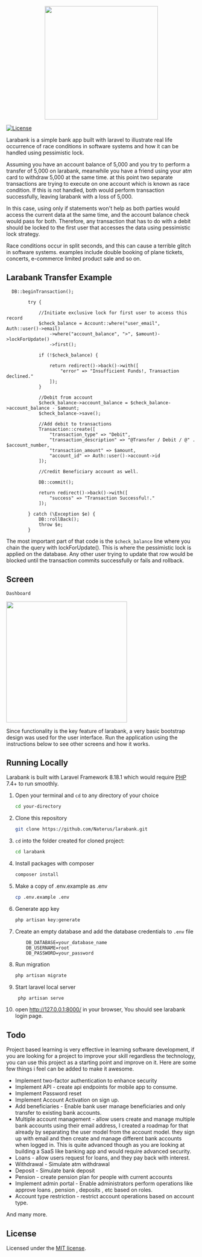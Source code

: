 <p align="center"><a href="https://restfulcountries.com" target="_blank"><img src="https://restfulcountries.com/assets/images/larabank/login.png" width="300"></a></p>

<p align="center">

<a href="https://github.com/Naterus/restful-countries/blob/main/LICENSE"><img src="https://restfulcountries.com/assets/images/license-mit.svg" alt="License"></a>
</p>


Larabank is a simple bank app built with laravel to illustrate real life occurrence of race conditions in software systems and how it can be handled using pessimistic lock. 

Assuming you have an account balance of 5,000 and you try to perform a transfer of 5,000 on larabank, meanwhile you have a friend using your atm card to withdraw 5,000 at the same time. at this point two separate transactions are trying to execute on one account which is known as race condition. If this is not handled, both would perform transaction successfully, leaving larabank with a loss of 5,000.

In this case, using only if statements won't help as both parties would access the current data at the same time, and the account balance check would pass for both. Therefore, any transaction that has to do with a debit should be locked to the first user that accesses the data using pessimistic lock strategy.

Race conditions occur in split seconds, and this can cause a terrible glitch in software systems. examples include double booking of plane tickets, concerts, e-commerce limited product sale and so on.

## Larabank Transfer Example
```angular2html
  DB::beginTransaction();

        try {

            //Initiate exclusive lock for first user to access this record
            $check_balance = Account::where("user_email", Auth::user()->email)
                ->where("account_balance", ">", $amount)->lockForUpdate()
                ->first();

            if (!$check_balance) {

                return redirect()->back()->with([
                    "error" => "Insufficient Funds!, Transaction declined."
                ]);
            }

            //Debit from account
            $check_balance->account_balance = $check_balance->account_balance - $amount;
            $check_balance->save();

            //Add debit to transactions
            Transaction::create([
                "transaction_type" => "Debit",
                "transaction_description" => "@Transfer / Debit / @" . $account_number,
                "transaction_amount" => $amount,
                "account_id" => Auth::user()->account->id
            ]);

            //Credit Beneficiary account as well.

            DB::commit();

            return redirect()->back()->with([
                "success" => "Transaction Successful!."
            ]);

        } catch (\Exception $e) {
            DB::rollBack();
            throw $e;
        }
```

The most important part of that code is the `$check_balance` line where you chain the query with lockForUpdate(). This is where the pessimistic lock is applied on the database. Any other user trying to update that row would be blocked until the transaction commits successfully  or fails and rollback.

## Screen

`Dashboard`
<p><img src="https://restfulcountries.com/assets/images/larabank/dashboard.png" width="320"></p>

Since functionality is the key feature of larabank, a very basic bootstrap design was used for the user interface. Run the application using the instructions below to see other screens and how it works.

## Running Locally
Larabank is built with Laravel Framework 8.18.1 which would require [PHP](https://php.net) 7.4+ to run smoothly.

1. Open your terminal and `cd` to any directory of your choice
    ```bash
    cd your-directory
   ```
2. Clone this repository
    ```bash
    git clone https://github.com/Naterus/larabank.git
    ```
3. `cd` into the folder created for cloned project:
    ```bash
    cd larabank
   ```

4. Install packages with composer
    ```bash
    composer install
   ```

5. Make a copy of .env.example as .env
    ```bash
    cp .env.example .env
   ```

6. Generate app key
    ```bash
    php artisan key:generate
   ```

7. Create an empty database and add the database credentials to `.env` file
    ```angular2html
        DB_DATABASE=your_database_name
        DB_USERNAME=root
        DB_PASSWORD=your_password
   ```

8. Run migration
   ```bash
   php artisan migrate
   ```
9. Start laravel local server
   ```bash
    php artisan serve
    ```

10. open http://127.0.0.1:8000/ in your browser, You should see larabank login page.

## Todo
Project based learning is very effective in learning software development, if you are looking for a project to improve your skill regardless the technology, you can use this project as a starting point and improve on it. Here are some few things i feel can be added to make it awesome.
- Implement two-factor authentication to enhance security
- Implement API - create api endpoints for mobile app to consume.
- Implement Password reset
- Implement Account Activation on sign up.
- Add beneficiaries - Enable bank user manage beneficiaries and only transfer to existing bank accounts.
- Multiple account management - allow users create and manage multiple bank accounts using their email address, I created a roadmap for that already by separating the user model from the account model. they sign up with email and then create and manage different bank accounts when logged in. This is quite advanced though as you are looking at building a SaaS like banking app and would require advanced security.
- Loans - allow users request for loans, and they pay back with interest.
- Withdrawal - Simulate atm withdrawal
- Deposit - Simulate bank deposit
- Pension - create pension plan for people with current accounts
- Implement admin portal - Enable administrators perform operations like approve loans , pension , deposits , etc based on roles. 
- Account type restriction - restrict account operations based on account type.

And many more.

## License

Licensed under the [MIT license](https://opensource.org/licenses/MIT).

